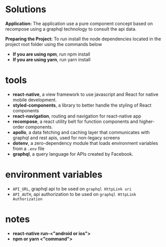 # Solutions
**Application:**
The application use a pure component concept based on recompose using a graphql technology to consult the api data.

**Preparing the Project:**
To run install the node dependencies located in the project root folder using the commands below

- **If you are using npm**, run npm install
- **If you are using yarn**, run yarn install

# tools
- **react-native**, a view framework to use javascript and React for native mobile development.
- **styled-components**, a library to better handle the styling of React components
-  **react-navigation**, routing and navigation for react-native app
-  **recompose**, a react utility belt for function components and higher-order components.
- **apollo**, a data fetching and caching layer that communicates with graphql and rest apis, used for non-legacy screens
- **dotenv**, a zero-dependency module that loads environment variables from a `.env` file
- **graphql**, a query language for APIs created by Facebook.

# environment variables
- `API_URL`, graphql api to be used on `graphql HttpLink uri`
- `API_AUTH`, api authorization to be used on `graphql HttpLink Authorization`

# notes
- **react-native run-<"android or ios">**
- **npm or yarn <"command">**
